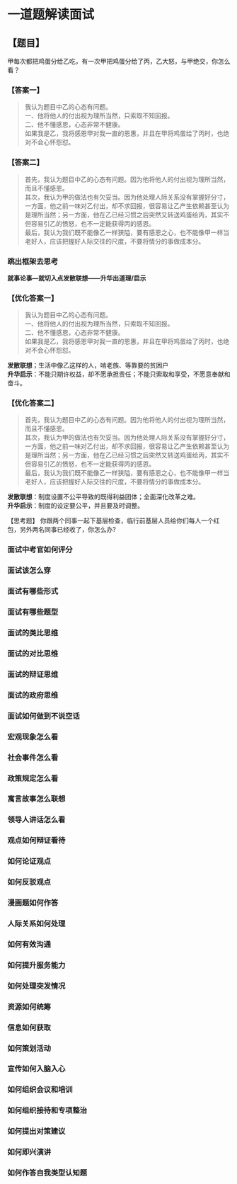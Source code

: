 # 一道题解读面试  
## 【题目】  
甲每次都把鸡蛋分给乙吃，有一次甲把鸡蛋分给了丙，乙大怒，与甲绝交，你怎么看？  
### 【答案一】
> 我认为题目中乙的心态有问题。  
一、他将他人的付出视为理所当然，只索取不知回报。  
二、他不懂感恩，心态非常不健康。  
如果我是乙，我将感恩甲对我一直的恩惠，并且在甲将鸡蛋给了丙时，也绝对不会心怀怨怼。
### 【答案二】
> 首先，我认为题目中乙的心态有问题。因为他将他人的付出视为理所当然，而且不懂感恩。  
其次，我认为甲的做法也有欠妥当。因为他处理人际关系没有掌握好分寸，一方面，他之前一味对乙付出，却不求回报，很容易让乙产生依赖甚至认为是理所当然；另一方面，他在乙已经习惯之后突然又转送鸡蛋给丙，其实不但容易引乙的愤怒，也不一定能获得丙的感恩。   
最后，我认为我们既不能像乙一样狭隘，要有感恩之心，也不能像甲一样当老好人，应该把握好人际交往的尺度，不要将情分的事做成本分。
### **跳出框架去思考**
**就事论事—就切入点发散联想——升华出道理/启示**
### 【优化答案一】
> 我认为题目中乙的心态有问题。  
> 一、他将他人的付出视为理所当然，只索取不知回报。  
> 二、他不懂感恩，心态非常不健康。  
> 如果我是乙，我将感恩甲对我一直的恩惠，并且在甲将鸡蛋给了丙时，也绝对不会心怀怨怼。  

**发散联想**；生活中像乙这样的人，啃老族、等靠要的贫困户  
**升华启示**：不能只期许权益，却不愿承担责任；不能只索取和享受，不愿意奉献和奋斗。 

>
### 【优化答案二】
> 首先，我认为题目中乙的心态有问题。因为他将他人的付出视为理所当然，而且不懂感恩。  
其次，我认为甲的做法也有欠妥当。因为他处理人际关系没有掌握好分寸，一方面，他之前一味对乙付出，却不求回报，很容易让乙产生依赖甚至认为是理所当然；另一方面，他在乙已经习惯之后突然又转送鸡蛋给丙，其实不但容易引乙的愤怒，也不一定能获得丙的感恩。   
最后，我认为我们既不能像乙一样狭隘，要有感恩之心，也不能像甲一样当老好人，应该把握好人际交往的尺度，不要将情分的事做成本分。

**发散联想**：制度设置不公平导致的既得利益团体；全面深化改革之难。   
**升华启示**：制度的设定要公平，并且要及时调整。
>

【思考题】
你跟两个同事一起下基层检查，临行前基层人员给你们每人一个红包，另外两名同事已经收了，你怎么办?




### 面试中考官如何评分
### 面试该怎么穿 
### 面试有哪些形式 
### 面试有哪些题型
### 面试的类比思维 
### 面试的对比思维 
### 面试的辩证思维 
### 面试的政府思维 
### 面试如何做到不说空话 
### 宏观现象怎么看
### 社会事件怎么看 
### 政策规定怎么看
### 寓言故事怎么联想
### 领导人讲话怎么看 
### 观点如何辩证看待 
###  如何论证观点 
### 如何反驳观点 
### 漫画题如何作答 
### 人际关系如何处理 
### 如何有效沟通 
### 如何提升服务能力 
### 如何处理突发情况 
### 资源如何统筹 
### 信息如何获取 
### 如何策划活动 
### 宣传如何入脑入心 
### 如何组织会议和培训 
### 如何组织接待和专项整治
### 如何提出对策建议 
### 如何即兴演讲 
### 如何作答自我类型认知题 
